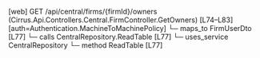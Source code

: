 [web] GET /api/central/firms/{firmId}/owners  (Cirrus.Api.Controllers.Central.FirmController.GetOwners)  [L74–L83] [auth=Authentication.MachineToMachinePolicy]
  └─ maps_to FirmUserDto [L77]
  └─ calls CentralRepository.ReadTable [L77]
  └─ uses_service CentralRepository
    └─ method ReadTable [L77]

